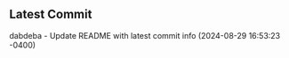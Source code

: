 
## Latest Commit
dabdeba - Update README with latest commit info (2024-08-29 16:53:23 -0400) <Yunxi-Zhou>
